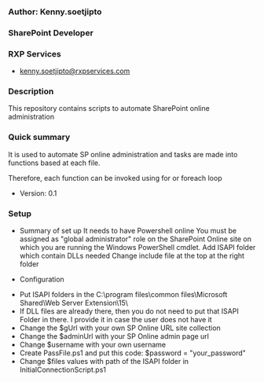 ### Author: Kenny.soetjipto
### SharePoint Developer
### RXP Services
* kenny.soetjipto@rxpservices.com 

### Description
This repository contains scripts to automate SharePoint online administration

### Quick summary ###
It is used to automate SP online administration and tasks are made into functions based at each file. 

Therefore, each function can be invoked using for or foreach loop
* Version: 0.1

### Setup ###

* Summary of set up
It needs to have Powershell online
You must be assigned as "global administrator" role on the SharePoint Online site on which you are running the Windows PowerShell cmdlet.
Add ISAPI folder which contain DLLs needed
Change include file at the top at the right folder

* Configuration
- Put ISAPI folders in the C:\program files\common files\Microsoft Shared\Web Server Extension\15\
- If DLL files are already there, then you do not need to put that ISAPI Folder in there. I provide it in case the user does not have it
- Change the $gUrl with your own SP Online URL site collection
- Change the $adminUrl with your SP Online admin page url
- Change $username with your own username
- Create PassFile.ps1 and put this code: $password = "your_password"
- Change $files values with path of the ISAPI folder in InitialConnectionScript.ps1
